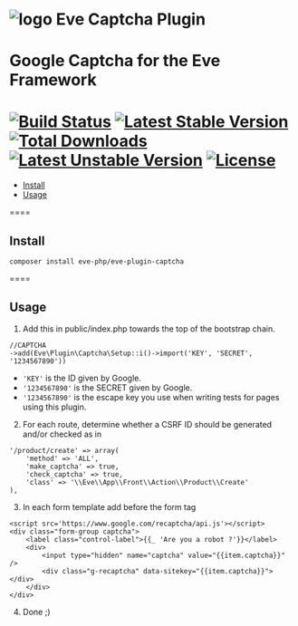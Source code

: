 ![logo](http://eden.openovate.com/assets/images/cloud-social.png) Eve Captcha Plugin
====
Google Captcha for the Eve Framework
====
[![Build Status](https://api.travis-ci.org/eve-php/eve-plugin-captcha.png)](https://travis-ci.org/eve-php/eve-plugin-captcha) [![Latest Stable Version](https://poser.pugx.org/eve-php/eve-plugin-captcha/v/stable)](https://packagist.org/packages/eve-php/eve-plugin-captcha) [![Total Downloads](https://poser.pugx.org/eve-php/eve-plugin-captcha/downloads)](https://packagist.org/packages/eve-php/eve-plugin-captcha) [![Latest Unstable Version](https://poser.pugx.org/eve-php/eve-plugin-captcha/v/unstable)](https://packagist.org/packages/eve-php/eve-plugin-captcha) [![License](https://poser.pugx.org/eve-php/eve-plugin-captcha/license)](https://packagist.org/packages/eve-php/eve-plugin-captcha)
====

- [Install](#install)
- [Usage](#usage)

====

<a name="install"></a>
## Install

`composer install eve-php/eve-plugin-captcha`

====

<a name="usage"></a>
## Usage

1. Add this in public/index.php towards the top of the bootstrap chain.

```
//CAPTCHA
->add(Eve\Plugin\Captcha\Setup::i()->import('KEY', 'SECRET', '1234567890'))
```

 - `'KEY'` is the ID given by Google.
 - `'1234567890'` is the SECRET given by Google.
 - `'1234567890'` is the escape key you use when writing tests for pages using this plugin.
  
2. For each route, determine whether a CSRF ID should be generated and/or checked as in
 
```
'/product/create' => array(
	'method' => 'ALL',
	'make_captcha' => true,
	'check_captcha' => true,
	'class' => '\\Eve\\App\\Front\\Action\\Product\\Create'
),
``` 

3. In each form template add before the form tag

```
<script src='https://www.google.com/recaptcha/api.js'></script>
<div class="form-group captcha">
	<label class="control-label">{{_ 'Are you a robot ?'}}</label>
	<div>
		<input type="hidden" name="captcha" value="{{item.captcha}}" />
		<div class="g-recaptcha" data-sitekey="{{item.captcha}}"></div>
	</div>
</div>
```

4. Done ;)